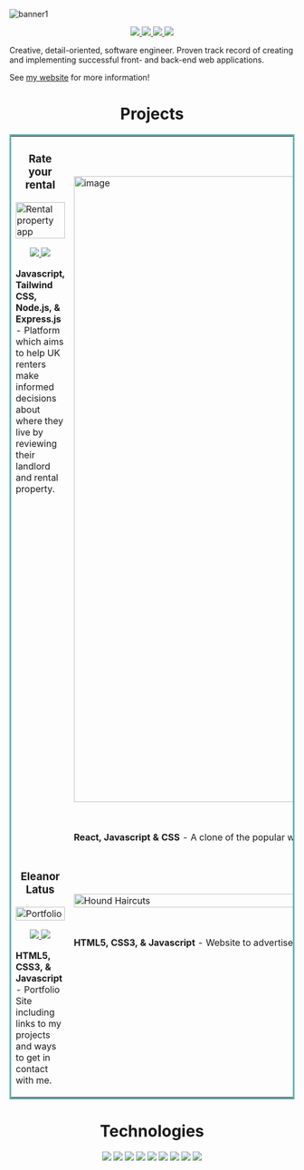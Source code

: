 
![banner1](https://user-images.githubusercontent.com/90465357/221152650-d2f6583a-f6a5-4a6a-a152-0699ca22ac39.png)

<p align="center">
  <a href="https://eleanorlatus.netlify.app" target="_blank">
    <img src="https://img.shields.io/static/v1?label=|&message=WEBSITE&color=FBDFDD&style=flat&logo=react&logo-color=white"/>
  </a>
  <a href="https://www.linkedin.com/in/eleanorlatus/" target="_blank">
    <img src="https://img.shields.io/static/v1?label=|&message=LINKED-IN&color=F3BDBD&style=flat&logo=linkedin&logo-color=white"/>
  </a>
  <a href="http://twitter.com/eleanorlatus" target="_blank">
    <img src="https://img.shields.io/static/v1?label=|&message=TWITTER&color=DA8F9E&style=flat&logo=twitter&logo-color=white"/>
  </a>
  <a href="mailto:eleanor@latus.co.uk" target="_blank">
    <img src="https://img.shields.io/static/v1?label=|&message=EMAIL ME&color=FBDFDD&style=flat&logo=mail.ru&logo-color=white"/>
  </a>
</p>

Creative, detail-oriented, software engineer. Proven track record of creating and implementing successful front- and back-end web applications. 

See [my website](https://eleanorlatus.netlify.app) for more information!

<h1 align="center">Projects</h1>
<table bordercolor="#66b2b2">
  
  <tr>
    <td width="50%" valign="top">
      <h3 align="center">Rate your rental</h3>
        <a target="_blank" href="http://rateyourrental.cyclic.app">
            <img width="100%" alt="Rental property app" src="https://user-images.githubusercontent.com/90465357/221157045-7618d0e4-a7aa-454c-9f09-c7df5af42963.png"/>
        </a>
        <br />
        <p align="center">
          
  <a href="https://github.com/eleanorlatus/rate-your-rental" target="_blank">
    <img src="https://img.shields.io/static/v1?label=|&message=REPO&color=FBDFDD&style=flat&logo=github&logo-color=white"/>
  </a>  
  <a href="http://rateyourrental.cyclic.app" target="_blank">
    <img src="https://img.shields.io/static/v1?label=|&message=WEBSITE&color=F3BDBD&style=flat&logo=wordpress&logo-color=white"/>
  </a>
      </p>
        <p><strong>Javascript, Tailwind CSS, Node.js, & Express.js</strong> - Platform which aims to help UK renters make informed decisions about where they live by reviewing their landlord and rental property.</p>
    </td>
     <td width="50%" valign="top">
      <h3 align="center">React Wordle</h3>
        <a target="_blank" href="https://react-wordle-el.netlify.app">
          <img width="1105" alt="image" src="https://github-production-user-asset-6210df.s3.amazonaws.com/90465357/242031044-f4dec79e-14da-4f01-9157-73a5619ca396.png"/>
        </a>
        <p align="center">
          
  <a href="https://github.com/eleanorlatus/wordle-react" target="_blank">
    <img src="https://img.shields.io/static/v1?label=|&message=REPO&color=FBDFDD&style=flat&logo=github&logo-color=white"/>
  </a>
  <a href="https://react-wordle-el.netlify.app" target="_blank">
    <img src="https://img.shields.io/static/v1?label=|&message=WEBSITE&color=F3BDBD&style=flat&logo=wordpress&logo-color=white"/>
  </a>
      </p>
        <p><strong>React, Javascript & CSS</strong> - A clone of the popular word game Wordle using React.</p>
    </td>
  </tr>
  
  <tr>
    <td width="50%" valign="top">
      <h3 align="center">Eleanor Latus</h3>
        <a target="_blank" href="https://eleanorlatus.netlify.app">
          <img width="100%" alt="Portfolio" src="https://user-images.githubusercontent.com/90465357/221159163-f05578c2-b24b-4493-bcf5-5906d657d822.png"/>
        </a>
      <br />
        <p align="center">
  <a href="https://github.com/eleanorlatus/Portfolio" target="_blank">
    <img src="https://img.shields.io/static/v1?label=|&message=REPO&color=FBDFDD&style=flat&logo=github&logo-color=white"/>
  </a>
  <a href="https://eleanorlatus.netlify.app" target="_blank">
    <img src="https://img.shields.io/static/v1?label=|&message=WEBSITE&color=F3BDBD&style=flat&logo=wordpress&logo-color=white"/>
  </a>
      </p>
        <p><strong>HTML5, CSS3, & Javascript</strong> - Portfolio Site including links to my projects and ways to get in contact with me.</p>
    </td>
   <td width="50%" valign="top">
      <h3 align="center">Hound Haircuts</h3>
      <a target="_blank" href="https://codepen.io/ShawnBasquiat/full/bGVWpYw">
            <img width="100%" alt="Hound Haircuts" src="https://user-images.githubusercontent.com/90465357/221158344-8f45193e-c252-415d-8fd7-91c1530e9538.png"/>
        </a>
        <p align="center">
          
  <a href="https://github.com/eleanorlatus/HoundHaircuts" target="_blank">
    <img src="https://img.shields.io/static/v1?label=|&message=REPO&color=FBDFDD&style=flat&logo=github&logo-color=white"/>
  </a>
  <a href="https://houndhaircuts.netlify.app" target="_blank">
    <img src="https://img.shields.io/static/v1?label=|&message=WEBSITE&color=F3BDBD&style=flat&logo=wordpress&logo-color=white"/>
  </a>
      </p>
        <p><strong>HTML5, CSS3, & Javascript</strong> - Website to advertise a dog grooming business built to a client's specification.</p>
    </td>
  </tr>
</table>


<h1 align="center">Technologies</h1>


<p align="center">
    <img src="https://img.shields.io/static/v1?label=|&message=HTML5&color=F3BDBD&style=flat&logo=html5"/>
    <img src="https://img.shields.io/static/v1?label=|&message=CSS3&color=F3BDBD&style=flat&logo=css3"/>
    <img src="https://img.shields.io/static/v1?label=|&message=BOOTSTRAP&color=F3BDBD&style=flat&logo=bootstrap"/>
    <img src="https://img.shields.io/static/v1?label=|&message=JAVASCRIPT&color=F3BDBD&style=flat&logo=javascript"/>
    <img src="https://img.shields.io/static/v1?label=|&message=REACT.JS&color=F3BDBD&style=flat&logo=react"/>
    <img src="https://img.shields.io/static/v1?label=|&message=TYPESCRIPT&color=F3BDBD&style=flat&logo=typescript"/>
    <img src="https://img.shields.io/static/v1?label=|&message=MONGO-DB&color=F3BDBD&style=flat&logo=mongodb"/>
    <img src="https://img.shields.io/static/v1?label=|&message=EXPRESS&color=F3BDBD&style=flat&logo=express"/>
    <img src="https://img.shields.io/static/v1?label=|&message=GIT&color=F3BDBD&style=flat&logo=git"/>
</p>
